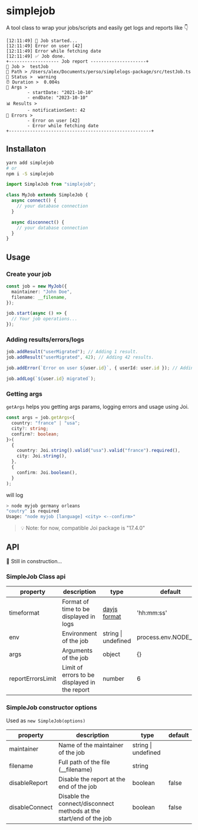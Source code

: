 # simplejob

A tool class to wrap your jobs/scripts and easily get logs and reports like 👇

```
[12:11:49] 🚀 Job started...
[12:11:49] Error on user [42]
[12:11:49] Error while fetching date
[12:11:49] ✅ Job done.
+------------------- Job report ---------------------+
👷 Job >  testJob
📁 Path > /Users/alex/Documents/perso/simplelogs-package/src/testJob.ts
🚦 Status >  warning
⏰ Duration >  0.004s
💬 Args >
        - startDate: "2021-10-10"
        - endDate: "2023-10-10"
📊 Results >
        - notificationSent: 42
🚩 Errors >
        - Error on user [42]
        - Error while fetching date
+------------------------------------------------------+
```

## Installaton

```sh
yarn add simplejob
# or
npm i -S simplejob
```

```ts
import SimpleJob from "simplejob";

class MyJob extends SimpleJob {
  async connect() {
    // your database connection
  }

  async disconnect() {
    // your database connection
  }
}
```

## Usage

### Create your job

```ts
const job = new MyJob({
  maintainer: "John Doe",
  filename: __filename,
});

job.start(async () => {
  // Your job operations...
});
```

### Adding results/errors/logs

```ts
job.addResult("userMigrated"); // Adding 1 result.
job.addResult("userMigrated", 42); // Adding 42 results.

job.addError(`Error on user ${user.id}`, { userId: user.id }); // Adding an error with data.

job.addLog(`${user.id} migrated`);
```

### Getting args

`getArgs` helps you getting args params, logging errors and usage using Joi.

```ts
const args = job.getArgs<{
  country: "france" | "usa";
  city?: string;
  confirm?: boolean;
}>(
  {
    country: Joi.string().valid("usa").valid("france").required(),
    city: Joi.string(),
  },
  {
    confirm: Joi.boolean(),
  }
);
```

will log

```sh
> node myjob germany orleans
"coutry" is required
Usage: "node myjob [language] <city> <--confirm>"
```

> 💡 Note: for now, compatible Joi package is "17.4.0"

## API

🚧 Still in construction...

### SimpleJob Class api

| property          | description                                   | type                                                      | default              |
| ----------------- | --------------------------------------------- | --------------------------------------------------------- | -------------------- |
| timeformat        | Format of time to be displayed in logs        | [dayjs format](https://day.js.org/docs/en/display/format) | 'hh:mm:ss'           |
| env               | Environment of the job                        | string \| undefined                                       | process.env.NODE_ENV |
| args              | Arguments of the job                          | object                                                    | {}                   |
| reportErrorsLimit | Limit of errors to be displayed in the report | number                                                    | 6                    |

### SimpleJob constructor options

Used as `new SimpleJob(options)`

| property       | description                                                        | type                | default |
| -------------- | ------------------------------------------------------------------ | ------------------- | ------- |
| maintainer     | Name of the maintainer of the job                                  | string \| undefined |         |
| filename       | Full path of the file (\_\_filename)                               | string              |         |
| disableReport  | Disable the report at the end of the job                           | boolean             | false   |
| disableConnect | Disable the connect/disconnect methods at the start/end of the job | boolean             | false   |
